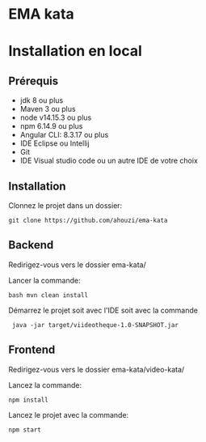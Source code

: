 # EMA kata
# Installation en local
## Prérequis 

- jdk 8 ou plus
- Maven 3 ou plus
- node v14.15.3 ou plus
- npm 6.14.9 ou plus
- Angular CLI: 8.3.17 ou plus
- IDE Eclipse ou Intellij
- Git
- IDE Visual studio code ou un autre IDE de votre choix


## Installation
Clonnez le projet dans un dossier:

``
git clone https://github.com/ahouzi/ema-kata
``
## Backend
Redirigez-vous vers le dossier ema-kata/

Lancer la commande:

``bash
mvn clean install
``

Démarrez le projet soit avec l'IDE soit avec la commande 

``
java -jar target/viideotheque-1.0-SNAPSHOT.jar``
## Frontend
Redirigez-vous vers le dossier ema-kata/video-kata/ 

Lancez la commande:

``
npm install
``

Lancez le projet avec la commande:

``
npm start
``
